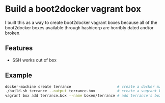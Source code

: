 Build a boot2docker vagrant box
=======================================

I built this as a way to create boot2docker vagrant boxes because all of the boot2docker boxes available through hashicorp are horribly dated and/or broken.

Features
--------------------------------------
- SSH works out of box

Example
--------------------------------------
```bash
docker-machine create terrance                     # create a docker machine and name him terrance
./build.sh terrance --output terrance.box          # create a vagrant box from terrance's machine image
vagrant box add terrance.box --name boxen/terrance # add terrance's box to vagrant
```
